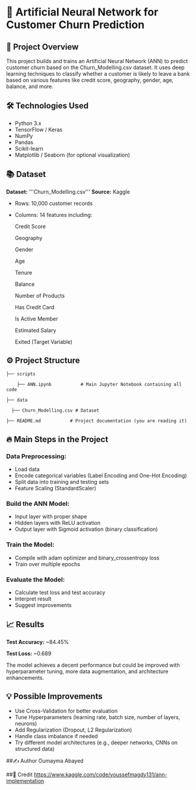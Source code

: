 # 🧠 Artificial Neural Network for Customer Churn Prediction
## 📄 Project Overview
This project builds and trains an Artificial Neural Network (ANN) to predict customer churn based on the Churn_Modelling.csv dataset.
It uses deep learning techniques to classify whether a customer is likely to leave a bank based on various features like credit score, geography, gender, age, balance, and more.

## 🛠️ Technologies Used
- Python 3.x
- TensorFlow / Keras
- NumPy
- Pandas
- Scikit-learn
- Matplotlib / Seaborn (for optional visualization)

## 📚 Dataset
**Dataset:** '''Churn_Modelling.csv'''
**Source:** Kaggle
- Rows: 10,000 customer records
- Columns: 14 features including:

    Credit Score
    
    Geography
    
    Gender
    
    Age
    
    Tenure
    
    Balance
    
    Number of Products
    
    Has Credit Card
    
    Is Active Member
    
    Estimated Salary
    
    Exited (Target Variable)

## ⚙️ Project Structure
```
├── scripts   

    ├── ANN.ipynb           # Main Jupyter Notebook containing all code

├── data  

  ├── Churn_Modelling.csv # Dataset

├── README.md           # Project documentation (you are reading it)
```

## 🔥 Main Steps in the Project
### Data Preprocessing:

- Load data
- Encode categorical variables (Label Encoding and One-Hot Encoding)
- Split data into training and testing sets
- Feature Scaling (StandardScaler)

### Build the ANN Model:

- Input layer with proper shape
- Hidden layers with ReLU activation
- Output layer with Sigmoid activation (binary classification)

### Train the Model:

- Compile with adam optimizer and binary_crossentropy loss
- Train over multiple epochs

### Evaluate the Model:

- Calculate test loss and test accuracy
- Interpret result
- Suggest improvements

## 📈 Results
**Test Accuracy:** ~84.45%

**Test Loss:** ~0.689

The model achieves a decent performance but could be improved with hyperparameter tuning, more data augmentation, and architecture enhancements.

## 💡 Possible Improvements
- Use Cross-Validation for better evaluation
- Tune Hyperparameters (learning rate, batch size, number of layers, neurons)
- Add Regularization (Dropout, L2 Regularization)
- Handle class imbalance if needed
- Try different model architectures (e.g., deeper networks, CNNs on structured data)

##✍️ Author
Oumayma Abayed

##📜 Credit
https://www.kaggle.com/code/youssefmagdy131/ann-implementation
